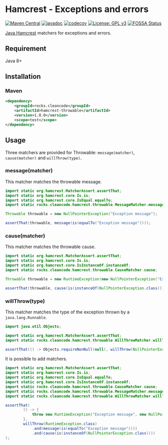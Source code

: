 # Hamcrest - Exceptions and errors

[![Maven Central](https://img.shields.io/maven-central/v/rocks.cleancode/hamcrest-throwable?color=brightgreen)](https://search.maven.org/artifact/rocks.cleancode/hamcrest-throwable)
[![javadoc](https://javadoc.io/badge2/rocks.cleancode/hamcrest-throwable/javadoc.svg)](https://javadoc.io/doc/rocks.cleancode/hamcrest-throwable)
[![codecov](https://codecov.io/gh/clean-code-rocks/hamcrest-java-throwable/branch/main/graph/badge.svg?token=X7OB8PWHSF)](https://codecov.io/gh/clean-code-rocks/hamcrest-java-throwable)
[![License: GPL v3](https://img.shields.io/badge/License-GPLv3-blue.svg)](https://www.gnu.org/licenses/gpl-3.0)
[![FOSSA Status](https://app.fossa.com/api/projects/git%2Bgithub.com%2Fclean-code-rocks%2Fhamcrest-java-throwable.svg?type=shield)](https://app.fossa.com/projects/git%2Bgithub.com%2Fclean-code-rocks%2Fhamcrest-java-throwable?ref=badge_shield)

[Java Hamcrest](http://hamcrest.org/JavaHamcrest/) matchers for exceptions and errors.

## Requirement

Java 8+

## Installation

### Maven

```xml
<dependency>
    <groupId>rocks.cleancode</groupId>
    <artifactId>hamcrest-throwable</artifactId>
    <version>1.0.0</version>
    <scope>test</scope>
</dependency>
```

## Usage

Three matchers are provided for Throwable: `message(matcher)`, `cause(matcher)` and `willThrow(type)`.

### message(matcher)

This matcher matches the throwable message.

```java
import static org.hamcrest.MatcherAssert.assertThat;
import static org.hamcrest.core.Is.is;
import static org.hamcrest.core.IsEqual.equalTo;
import static rocks.cleancode.hamcrest.throwable.MessageMatcher.message;

Throwable throwable = new NullPointerException("Exception message");

assertThat(throwable, message(is(equalTo("Exception message"))));
```

### cause(matcher)

This matcher matches the throwable cause.

```java
import static org.hamcrest.MatcherAssert.assertThat;
import static org.hamcrest.core.Is.is;
import static org.hamcrest.core.IsInstanceOf.instanceOf;
import static rocks.cleancode.hamcrest.throwable.CauseMatcher.cause;

Throwable throwable = new RuntimeException(new NullPointerException("Exception message"));

assertThat(throwable, cause(is(instanceOf(NullPointerException.class))));
```

### willThrow(type)

This matcher matches the type of the exception thrown by a `java.lang.Runnable`.

```java
import java.util.Objects;

import static org.hamcrest.MatcherAssert.assertThat;
import static rocks.cleancode.hamcrest.throwable.WillThrowMatcher.willThrow;

assertThat(() -> Objects.requireNonNull(null), willThrow(NullPointerException.class));
```

It is possible to add matchers.

```java
import static org.hamcrest.MatcherAssert.assertThat;
import static org.hamcrest.core.Is.is;
import static org.hamcrest.core.IsEqual.equalTo;
import static org.hamcrest.core.IsInstanceOf.instanceOf;
import static rocks.cleancode.hamcrest.throwable.CauseMatcher.cause;
import static rocks.cleancode.hamcrest.throwable.MessageMatcher.message;
import static rocks.cleancode.hamcrest.throwable.WillThrowMatcher.willThrow;

assertThat(
        () -> {
            throw new RuntimeException("Exception message", new NullPointerException());
        },
        willThrow(RuntimeException.class)
            .and(message(is(equalTo("Exception message"))))
            .and(cause(is(instanceOf(NullPointerException.class))))
);
```
